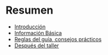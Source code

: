 # Resumen

* [Introducción](README.md)
* [Información Básica](intro/README.md)
* [Reglas del guía, consejos prácticos](tips/README.md)
* [Después del taller](summary/README.md)
